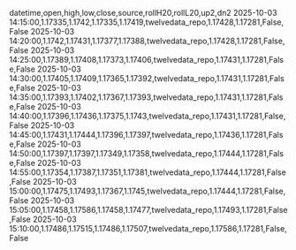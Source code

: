 datetime,open,high,low,close,source,rollH20,rollL20,up2,dn2
2025-10-03 14:15:00,1.17335,1.1742,1.17335,1.17419,twelvedata_repo,1.17428,1.17281,False,False
2025-10-03 14:20:00,1.1742,1.17431,1.17377,1.17388,twelvedata_repo,1.17428,1.17281,False,False
2025-10-03 14:25:00,1.17389,1.17408,1.17373,1.17406,twelvedata_repo,1.17431,1.17281,False,False
2025-10-03 14:30:00,1.17405,1.17409,1.17365,1.17392,twelvedata_repo,1.17431,1.17281,False,False
2025-10-03 14:35:00,1.17393,1.17402,1.17367,1.17393,twelvedata_repo,1.17431,1.17281,False,False
2025-10-03 14:40:00,1.17396,1.17436,1.17375,1.1743,twelvedata_repo,1.17431,1.17281,False,False
2025-10-03 14:45:00,1.17431,1.17444,1.17396,1.17397,twelvedata_repo,1.17436,1.17281,False,False
2025-10-03 14:50:00,1.17397,1.17397,1.17349,1.17358,twelvedata_repo,1.17444,1.17281,False,False
2025-10-03 14:55:00,1.17354,1.17387,1.17351,1.17381,twelvedata_repo,1.17444,1.17281,False,False
2025-10-03 15:00:00,1.17475,1.17493,1.17367,1.1745,twelvedata_repo,1.17444,1.17281,False,False
2025-10-03 15:05:00,1.17458,1.17586,1.17458,1.17477,twelvedata_repo,1.17493,1.17281,False,False
2025-10-03 15:10:00,1.17486,1.17515,1.17486,1.17507,twelvedata_repo,1.17586,1.17281,False,False
